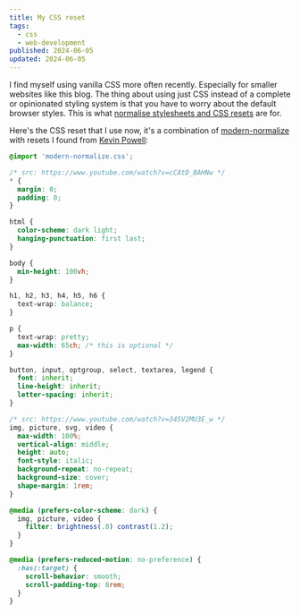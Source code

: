 ```yaml
---
title: My CSS reset
tags:
  - css
  - web-development
published: 2024-06-05
updated: 2024-06-05
---
```


I find myself using vanilla CSS more often recently. Especially for smaller websites like this blog. The thing about using just CSS instead of a complete or opinionated styling system is that you have to worry about the default browser styles. This is what [normalise stylesheets and CSS resets](https://mattbrictson.com/blog/css-normalize-and-reset) are for.

Here's the CSS reset that I use now, it's a combination of [modern-normalize](https://github.com/sindresorhus/modern-normalize/) with resets I found from [Kevin Powell](https://www.youtube.com/@KevinPowell):

```css
@import 'modern-normalize.css';

/* src: https://www.youtube.com/watch?v=cCAtD_BAHNw */
* {
  margin: 0;
  padding: 0;
}

html {
  color-scheme: dark light;
  hanging-punctuation: first last;
}

body {
  min-height: 100vh;
}

h1, h2, h3, h4, h5, h6 {
  text-wrap: balance;
}

p {
  text-wrap: pretty;
  max-width: 65ch; /* this is optional */
}

button, input, optgroup, select, textarea, legend {
  font: inherit;
  line-height: inherit;
  letter-spacing: inherit;
}

/* src: https://www.youtube.com/watch?v=345V2MU3E_w */
img, picture, svg, video {
  max-width: 100%;
  vertical-align: middle;
  height: auto;
  font-style: italic;
  background-repeat: no-repeat;
  background-size: cover;
  shape-margin: 1rem;
}

@media (prefers-color-scheme: dark) {
  img, picture, video {
    filter: brightness(.8) contrast(1.2);
  }
}

@media (prefers-reduced-motion: no-preference) {
  :has(:target) {
    scroll-behavior: smooth;
    scroll-padding-top: 8rem;
  }
}
```

